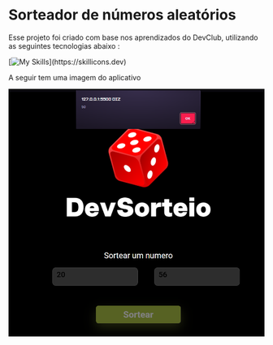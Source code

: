 <H1>Sorteador de números aleatórios</H1>

<p>Esse projeto foi criado com base nos aprendizados do DevClub, utilizando as seguintes tecnologias abaixo :</p>

[![My Skills](https://skillicons.dev/icons?i=js,html,css,)](https://skillicons.dev)

<p>A seguir tem uma imagem do aplicativo</p>

<img src="./assets/Captura de tela 2025-09-07 181932.png">

